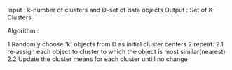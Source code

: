 Input :  k-number of clusters and D-set of data objects
Output : Set of K-Clusters

Algorithm :

1.Randomly choose 'k' objects from D as initial cluster centers
2.repeat:
    2.1 re-assign each object to cluster to which the object is most similar(nearest)
    2.2 Update the cluster means for each cluster
  untill no change